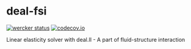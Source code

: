 # deal-fsi
[![wercker status](https://app.wercker.com/status/4a3fef21e7b4c016f21c6793d1e62a8d/s/master "wercker status")](https://app.wercker.com/project/bykey/4a3fef21e7b4c016f21c6793d1e62a8d)
[![codecov.io](https://codecov.io/github/davidsblom/deal-fsi/coverage.svg?branch=master)](https://codecov.io/github/davidsblom/deal-fsi?branch=master)

Linear elasticity solver with deal.II - A part of fluid-structure interaction
